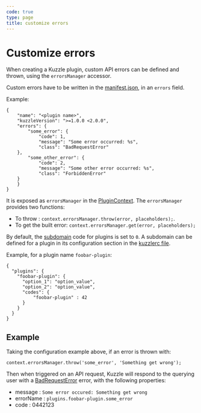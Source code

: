 ```yaml
---
code: true
type: page
title: customize errors
---
```


# Customize errors

When creating a Kuzzle plugin, custom API errors can be defined and thrown, using the `errorsManager` accessor.

Custom errors have to be written in the [manifest.json](https://docs.kuzzle.io/core/1/plugins/guides/manual-setup/prerequisites/#manifest-json), in an `errors` field.

Example:
```
{
    "name": "<plugin name>",
    "kuzzleVersion": ">=1.0.0 <2.0.0",
    "errors": {
        "some_error": {
            "code": 1,
            "message": "Some error occurred: %s",
            "class": "BadRequestError"
	},
        "some_other_error": {
            "code": 2,
            "message": "Some other error occurred: %s",
            "class": "ForbiddenError"
	}
    }
}
```

It is exposed as `errorsManager` in the [PluginContext](https://docs.kuzzle.io/core/1/plugins/plugin-context/accessors/intro/).
The `errorsManager` provides two functions:
- To throw : `context.errorsManager.throw(error, placeholders);`.
- To get the built error: `context.errorsManager.get(error, placeholders);`

By default, the [subdomain](https://docs.kuzzle.io/core/1/plugins/plugin-context/errors/kuzzleerror/) code for plugins is set to `0`. A subdomain can be defined for a plugin in its configuration section in the [kuzzlerc file](https://docs.kuzzle.io/core/1/plugins/guides/manual-setup/config/). 

Example, for a plugin name `foobar-plugin`:

```
{
  "plugins": {
    "foobar-plugin": {
      "option_1": "option_value",
      "option_2": "option_value",
      "codes": {
          "foobar-plugin" : 42
      }
    }
  }
}
```

## Example

Taking the configuration example above, if an error is thrown with:

`context.errorsManager.throw('some_error', 'Something get wrong');`

Then when triggered on an API request, Kuzzle will respond to the querying user with a [BadRequestError](https://docs.kuzzle.io/core/1/api/essentials/errors/#badrequesterror) error, with the following properties:

- message : `Some error occured: Something get wrong`
- errorName : `plugins.foobar-plugin.some_error`
- code : 0442123
